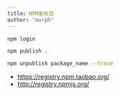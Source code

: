 ```yaml
---
title: NPM发布包
author: "murph"
---
```


```sh
npm login
```

```sh
npm publish .
```

```sh
npm unpublish package_name --froce
```


- https://registry.npm.taobao.org/
- http://registry.npmjs.org/